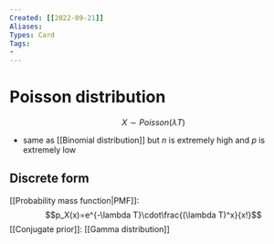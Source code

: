 ```yaml
---
Created: [[2022-09-21]]
Aliases: 
Types: Card
Tags: 
- 
---
```

# Poisson distribution
$$X\sim Poisson(\lambda T)$$
- same as [[Binomial distribution]] but $n$ is extremely high and $p$ is extremely low
## Discrete form
[[Probability mass function|PMF]]: 
$$p_X(x)=e^{-\lambda T}\cdot\frac{(\lambda T)^x}{x!}$$
[[Conjugate prior]]: [[Gamma distribution]]
